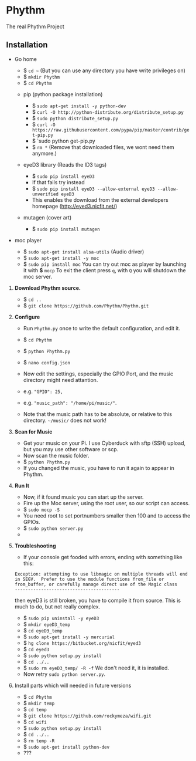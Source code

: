 Phythm
======

The real Phythm Project


Installation
---------------


  - Go home
	* $ `cd ~` (But you can use any directory you have write privileges on)
	* $ `mkdir Phythm`
	* $ `cd Phythm`


	- pip (python package installation)
		* $ `sudo apt-get install -y python-dev`
		* $ `curl -O http://python-distribute.org/distribute_setup.py`
		* $ `sudo python distribute_setup.py`
		* $ `curl -O https://raw.githubusercontent.com/pypa/pip/master/contrib/get-pip.py`
		* $ `sudo python get-pip.py
		* $ `rm *` (Remove that downloaded files, we wont need them anymore.)
		
	- eyeD3 library (Reads the ID3 tags)
		* $ `sudo pip install eyeD3` 
		* If that fails try instead
		* $ `sudo pip install eyeD3 --allow-external eyeD3 --allow-unverified eyeD3`
		* This enables the download from the external developers homepage (http://eyed3.nicfit.net/)
		
	- mutagen (cover art)
		* $ `sudo pip install mutagen` 

		
  - moc player
  	* $ `sudo apt-get install alsa-utils` (Audio driver)
  	* $ `sudo apt-get install -y moc`
  	* $ `sudo pip install moc`
		You can try out moc as player by launching it with __$__ `mocp`
		To exit the client press `q`, with `Q` you will shutdown the moc server.
			
1. **Download Phythm source.**
	* $ `cd ..`
	* $ `git clone https://github.com/Phythm/Phythm.git`
	
	
2. **Configure**
	* Run `Phythm.py` once to write the default configuration, and edit it.
	* $ `cd Phythm`
	* $ `python Phythm.py`
	* $ `nano config.json`
	
	* Now edit the settings, especially the GPIO Port, and the music directory might need attantion.
	* e.g. `"GPIO": 25,`
	* e.g. `"music_path": "/home/pi/music/"`.
	* Note that the music path has to be absolute, or relative to this directory. `~/music/` does not work!
	
3. **Scan for Music**
	* Get your music on your Pi. I use Cyberduck with sftp (SSH) upload, but you may use other software or scp.
	* Now scan the music folder.
	* $ `python Phythm.py`
	* If you changed the music, you have to run it again to appear in Phythm.

4. **Run It**
	* Now, if it found music you can start up the server.
	* Fire up the Moc server, using the root user, so our script can access.
	* $ `sudo mocp -S`
	* You need root to set portnumbers smaller then 100 and to access the GPIOs.
	* $ `sudo python server.py`
	* 
5. **Troubleshooting**
	* If your console get fooded with errors, ending with something like this:
	``` shell
	Exception: attempting to use libmagic on multiple threads will end in SEGV.  Prefer to use the module functions from_file or from_buffer, or carefully manage direct use of the Magic class
	----------------------------------------
	```
	then eyeD3 is still broken, you have to compile it from source. This is much to do, but not really complex.
	* $ `sudo pip uninstall -y eyeD3`
	* $ `mkdir eyeD3_temp`
	* $ `cd eyeD3_temp`
	* $ `sudo apt-get install -y mercurial`
	* $ `hg clone https://bitbucket.org/nicfit/eyed3`
	* $ `cd eyed3`
	* $ `sudo python setup.py install`
	* $ `cd ../..`
	* $ `sudo rm eyeD3_temp/ -R -f` We don't need it, it is installed.
	* Now retry `sudo python server.py`.
	

7. Install parts which will needed in future versions
	* $ `cd Phythm`
	* $ `mkdir temp`	
	* $ `cd temp`	
	* $ `git clone https://github.com/rockymeza/wifi.git`
	* $ `cd wifi`	
	* $ `sudo python setup.py install`	
	* $ `cd ../..`	
	* $ `rm temp -R`
	* $ `sudo apt-get install python-dev`
	* ???

